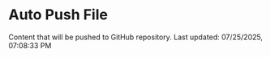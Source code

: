 # Auto Push File

Content that will be pushed to GitHub repository.
Last updated: 07/25/2025, 07:08:33 PM